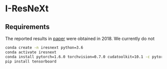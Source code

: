 # I-ResNeXt

## Requirements

The reported results in [paper]() were obtained in 2018. We currently do not 

```bash
conda create -n iresnext python=3.6
conda activate iresnext
conda install pytorch=1.6.0 torchvision=0.7.0 cudatoolkit=10.1 -c pytorch
pip install tensorboard
```
